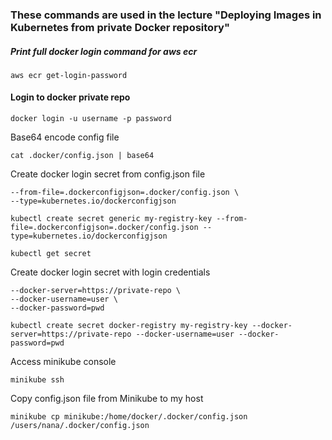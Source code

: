 ### These commands are used in the lecture "Deploying Images in Kubernetes from private Docker repository"

##### Print full docker login command for aws ecr

`aws ecr get-login-password`

#### Login to docker private repo

`docker login -u username -p password`

Base64 encode config file

`cat .docker/config.json | base64`

Create docker login secret from config.json file

```kubectl create secret generic my-registry-key \
--from-file=.dockerconfigjson=.docker/config.json \
--type=kubernetes.io/dockerconfigjson
```
`kubectl create secret generic my-registry-key --from-file=.dockerconfigjson=.docker/config.json --type=kubernetes.io/dockerconfigjson`

`kubectl get secret`

Create docker login secret with login credentials

```kubectl create secret docker-registry my-registry-key \
--docker-server=https://private-repo \
--docker-username=user \
--docker-password=pwd 
```

`kubectl create secret docker-registry my-registry-key --docker-server=https://private-repo --docker-username=user --docker-password=pwd`

Access minikube console

`minikube ssh`

Copy config.json file from Minikube to my host

`minikube cp minikube:/home/docker/.docker/config.json /users/nana/.docker/config.json`
